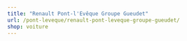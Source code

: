 ```yaml
---
title: "Renault Pont-l'Evêque Groupe Gueudet"
url: /pont-leveque/renault-pont-leveque-groupe-gueudet/
shop: voiture
---
```

